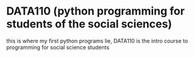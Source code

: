 # DATA110 (python programming for students of the social sciences)
this is where my first python programs lie, DATA110 is the intro course to programming for social science students
